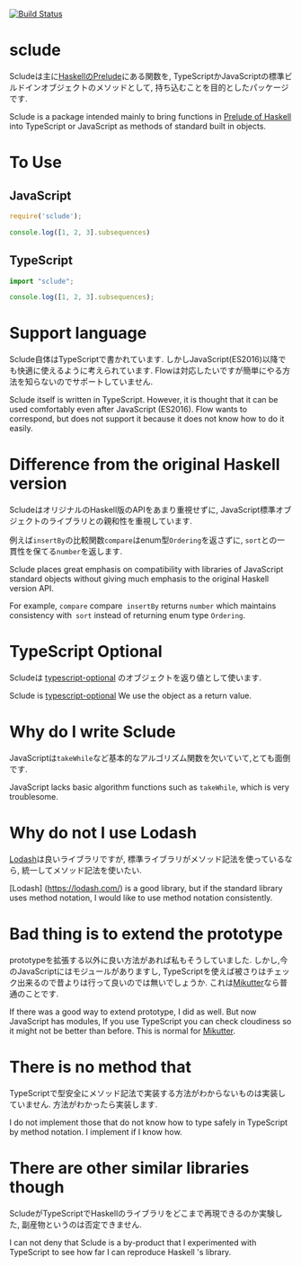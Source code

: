 [![Build Status](https://travis-ci.org/ncaq/sclude.svg?branch=master)](https://travis-ci.org/ncaq/sclude)

# sclude

Scludeは主に[HaskellのPrelude](https://www.stackage.org/package/base)にある関数を,
TypeScriptかJavaScriptの標準ビルドインオブジェクトのメソッドとして,
持ち込むことを目的としたパッケージです.

Sclude is a package intended mainly to bring functions in
[Prelude of Haskell](https://www.stackage.org/package/base)
into TypeScript or JavaScript as methods of standard built in objects.

# To Use

## JavaScript

~~~js
require('sclude');

console.log([1, 2, 3].subsequences)
~~~

## TypeScript

~~~ts
import "sclude";

console.log([1, 2, 3].subsequences);
~~~

# Support language

Sclude自体はTypeScriptで書かれています.
しかしJavaScript(ES2016)以降でも快適に使えるように考えられています.
Flowは対応したいですが簡単にやる方法を知らないのでサポートしていません.

Sclude itself is written in TypeScript.
However, it is thought that it can be used comfortably even after JavaScript (ES2016).
Flow wants to correspond, but does not support it because it does not know how to do it easily.

# Difference from the original Haskell version

ScludeはオリジナルのHaskell版のAPIをあまり重視せずに,
JavaScript標準オブジェクトのライブラリとの親和性を重視しています.

例えば`insertBy`の比較関数`compare`はenum型`Ordering`を返さずに,
`sort`との一貫性を保てる`number`を返します.

Sclude places great emphasis on compatibility with libraries of JavaScript standard objects
without giving much emphasis to the original Haskell version API.

For example, `compare` compare` insertBy` returns `number` which maintains consistency
with` sort` instead of returning enum type `Ordering`.

# TypeScript Optional

Scludeは
[typescript-optional](https://www.npmjs.com/package/typescript-optional)
のオブジェクトを返り値として使います.

Sclude is [typescript-optional](https://www.npmjs.com/package/typescript-optional) We use the
object as a return value.

# Why do I write Sclude

JavaScriptは`takeWhile`など基本的なアルゴリズム関数を欠いていて,とても面倒です.

JavaScript lacks basic algorithm functions such as `takeWhile`, which is very troublesome.

# Why do not I use Lodash

[Lodash](https://lodash.com/)は良いライブラリですが,
標準ライブラリがメソッド記法を使っているなら,
統一してメソッド記法を使いたい.

[Lodash] (https://lodash.com/) is a good library,
but if the standard library uses method notation,
I would like to use method notation consistently.

# Bad thing is to extend the prototype

prototypeを拡張する以外に良い方法があれば私もそうしていました.
しかし,今のJavaScriptにはモジュールがありますし,
TypeScriptを使えば被さりはチェック出来るので昔よりは行って良いのでは無いでしょうか.
これは[Mikutter](https://mikutter.hachune.net/)なら普通のことです.

If there was a good way to extend prototype, I did as well.
But now JavaScript has modules,
If you use TypeScript you can check cloudiness so it might not be better than before.
This is normal for [Mikutter](https://mikutter.hachune.net/).

# There is no method that

TypeScriptで型安全にメソッド記法で実装する方法がわからないものは実装していません.
方法がわかったら実装します.

I do not implement those that do not know how to type safely in TypeScript by method notation.
I implement if I know how.

# There are other similar libraries though

ScludeがTypeScriptでHaskellのライブラリをどこまで再現できるのか実験した,
副産物というのは否定できません.

I can not deny that Sclude is a by-product that
I experimented with TypeScript to see how far I can reproduce Haskell 's library.
